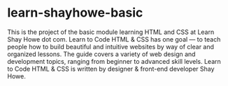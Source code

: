 # learn-shayhowe-basic

This is the project of the basic module learning HTML and CSS at Learn Shay Howe dot com. Learn to Code HTML & CSS has one goal — to teach people how to build beautiful and intuitive websites by way of clear and organized lessons. The guide covers a variety of web design and development topics, ranging from beginner to advanced skill levels. Learn to Code HTML & CSS is written by designer & front-end developer Shay Howe.

